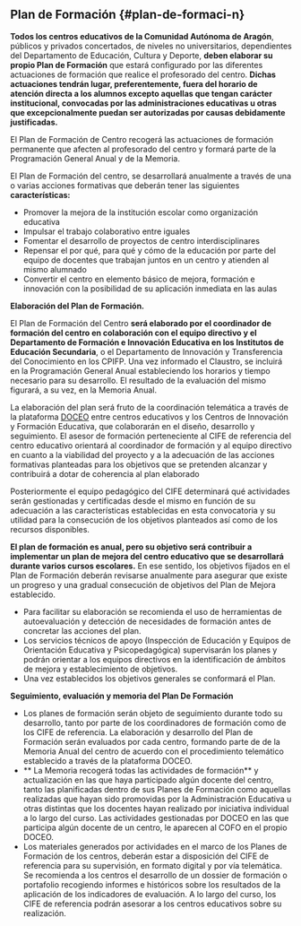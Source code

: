 ## Plan de Formación {#plan-de-formaci-n}

**Todos los centros educativos de la Comunidad Autónoma de Aragón**, públicos y privados concertados, de niveles no universitarios, dependientes del Departamento de Educación, Cultura y Deporte, **deben elaborar su propio Plan de Formación** que estará configurado por las diferentes actuaciones de formación que realice el profesorado del centro. **Dichas actuaciones tendrán lugar, preferentemente, fuera del horario de atención directa a los alumnos excepto aquellas que tengan carácter institucional, convocadas por las administraciones educativas u otras que excepcionalmente puedan ser autorizadas por causas debidamente justificadas.**

El Plan de Formación de Centro recogerá las actuaciones de formación permanente que afecten al profesorado del centro y formará parte de la Programación General Anual y de la Memoria.

El Plan de Formación del centro, se desarrollará anualmente a través de una o varias acciones formativas que deberán tener las siguientes **características:**

* Promover la mejora de la institución escolar como organización educativa
* Impulsar el trabajo colaborativo entre iguales
* Fomentar el desarrollo de proyectos de centro interdisciplinares
* Repensar el por qué, para qué y cómo de la educación por parte del equipo de docentes que trabajan juntos en un centro y atienden al mismo alumnado
* Convertir el centro en elemento básico de mejora, formación e innovación con la posibilidad de su aplicación inmediata en las aulas

**Elaboración del Plan de Formación.**

El Plan de Formación del Centro **será elaborado por el coordinador de formación del centro en colaboración con el equipo directivo y el Departamento de Formación e Innovación Educativa en los Institutos de Educación Secundaria**, o el Departamento de Innovación y Transferencia del Conocimiento en los CPIFP. Una vez informado el Claustro, se incluirá en la Programación General Anual estableciendo los horarios y tiempo necesario para su desarrollo. El resultado de la evaluación del mismo figurará, a su vez, en la Memoria Anual.

La elaboración del plan será fruto de la coordinación telemática a través de la plataforma [DOCEO](https://www.google.com/url?q=https://cifes.aragon.es/modulos/index.php&sa=D&ust=1511515248815000&usg=AFQjCNFZniUpzY5sjdX3yCBCeLwndm9gAw) entre centros educativos y los Centros de Innovación y Formación Educativa, que colaborarán en el diseño, desarrollo y seguimiento. El asesor de formación perteneciente al CIFE de referencia del centro educativo orientará al coordinador de formación y al equipo directivo en cuanto a la viabilidad del proyecto y a la adecuación de las acciones formativas planteadas para los objetivos que se pretenden alcanzar y contribuirá a dotar de coherencia al plan elaborado

Posteriormente el equipo pedagógico del CIFE determinará qué actividades serán gestionadas y certificadas desde el mismo en función de su adecuación a las características establecidas en esta convocatoria y su utilidad para la consecución de los objetivos planteados así como de los recursos disponibles.

**El plan de formación es anual, pero su objetivo será contribuir a implementar un plan de mejora del centro educativo que se desarrollará durante varios cursos escolares.** En ese sentido, los objetivos fijados en el Plan de Formación deberán revisarse anualmente para asegurar que existe un progreso y una gradual consecución de objetivos del Plan de Mejora establecido.

* Para facilitar su elaboración se recomienda el uso de herramientas de autoevaluación y detección de necesidades de formación antes de concretar las acciones del plan.
* Los servicios técnicos de apoyo \(Inspección de Educación y Equipos de Orientación Educativa y Psicopedagógica\) supervisarán los planes y podrán orientar a los equipos directivos en la identificación de ámbitos de mejora y establecimiento de objetivos.
* Una vez establecidos los objetivos generales se conformará el Plan.

**Seguimiento, evaluación y memoria del Plan De Formación**

* Los planes de formación serán objeto de seguimiento durante todo su desarrollo, tanto por parte de los coordinadores de formación como de los CIFE de referencia. La elaboración y desarrollo del Plan de Formación serán evaluados por cada centro, formando parte de de la Memoria Anual del centro de acuerdo con el procedimiento telemático establecido a través de la plataforma DOCEO.
* ** La Memoria recogerá todas las actividades de formación** y actualización en las que haya participado algún docente del centro, tanto las planificadas dentro de sus Planes de Formación como aquellas realizadas que hayan sido promovidas por la Administración Educativa u otras distintas que los docentes hayan realizado por iniciativa individual a lo largo del curso. Las actividades gestionadas por DOCEO en las que participa algún docente de un centro, le aparecen al COFO en el propio DOCEO.
* Los materiales generados por actividades en el marco de los Planes de Formación de los centros, deberán estar a disposición del CIFE de referencia para su supervisión, en formato digital y por vía telemática. Se recomienda a los centros el desarrollo de un dossier de formación o portafolio recogiendo informes e históricos sobre los resultados de la aplicación de los indicadores de evaluación.  A lo largo del curso, los CIFE de referencia podrán asesorar a los centros educativos sobre su realización.



